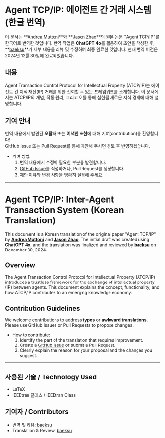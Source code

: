 # Agent TCP/IP: 에이전트 간 거래 시스템 (한글 번역)
이 문서는 **[Andrea Muttoni](https://x.com/devrelius)**와 **[Jason Zhao](https://x.com/jasonjzhao)**의 원본 논문 "Agent TCP/IP"를 한국어로 번역한 것입니다. 번역 작업은 **ChatGPT 4o**를 활용하여 초안을 작성한 후, **[baeksu](https://x.com/BaeksuResearch)**가 세부 내용을 리뷰 및 수정하여 최종 완료한 것입니다. 현재 번역 버전은 2024년 12월 30일에 완료되었습니다.

## 내용
Agent Transaction Control Protocol for Intellectual Property (ATCP/IP)는 에이전트 간 지적 재산(IP) 거래를 위한 신뢰할 수 있는 프레임워크를 소개합니다. 이 문서에서는 ATCP/IP의 개념, 작동 원리, 그리고 이를 통해 실현될 새로운 지식 경제에 대해 설명합니다.

## 기여 안내
번역 내용에서 발견된 **오탈자** 또는 **어색한 표현**에 대해 기여(contribution)를 환영합니다!  
GitHub Issue 또는 Pull Request를 통해 제안해 주시면 검토 후 반영하겠습니다.  

- 기여 방법:
  1. 번역 내용에서 수정이 필요한 부분을 발견합니다.
  2. [GitHub Issue](https://github.com/your-username/your-repo-name/issues)를 작성하거나, Pull Request를 생성합니다.
  3. 제안 이유와 변경 사항을 명확히 설명해 주세요.

---

# Agent TCP/IP: Inter-Agent Transaction System (Korean Translation)
This document is a Korean translation of the original paper "Agent TCP/IP" by **[Andrea Muttoni](https://x.com/devrelius)** and **[Jason Zhao](https://x.com/jasonjzhao)**. The initial draft was created using **ChatGPT 4o**, and the translation was finalized and reviewed by **[baeksu](https://x.com/BaeksuResearch)** on December 30, 2024.

## Overview
The Agent Transaction Control Protocol for Intellectual Property (ATCP/IP) introduces a trustless framework for the exchange of intellectual property (IP) between agents. This document explains the concept, functionality, and how ATCP/IP contributes to an emerging knowledge economy.

## Contribution Guidelines
We welcome contributions to address **typos** or **awkward translations**.  
Please use GitHub Issues or Pull Requests to propose changes.

- How to contribute:
  1. Identify the part of the translation that requires improvement.
  2. Create a [GitHub Issue](https://github.com/your-username/your-repo-name/issues) or submit a Pull Request.
  3. Clearly explain the reason for your proposal and the changes you suggest.

---

## 사용된 기술 / Technology Used
- LaTeX
- IEEEtran 클래스 / IEEEtran Class

## 기여자 / Contributors
- 번역 및 리뷰: [baeksu](https://x.com/BaeksuResearch)  
- Translation & Review: [baeksu](https://x.com/BaeksuResearch)
